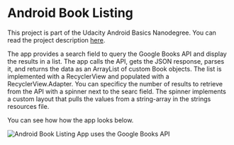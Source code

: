 # Android Book Listing

This project is part of the Udacity Android Basics Nanodegree. You can read the project description [here](https://github.com/udacity/Project-Descriptions-for-Review/blob/master/Beginner%20Android/Book_Listing.md).

The app provides a search field to query the Google Books API and display the results in a list. The app calls the API, gets the JSON response, parses it, and returns the data as an ArrayList of custom Book objects. The list is implemented with a RecyclerView and populated with a RecyclerView.Adapter. You can specificy the number of results to retrieve from the API with a spinner next to the searc field. The spinner implements a custom layout that pulls the values from a string-array in the strings resources file.

You can see how how the app looks below.

![Android Book Listing App uses the Google Books API](http://throw.rocks/android-projects/book-listing/book-listing.png)
